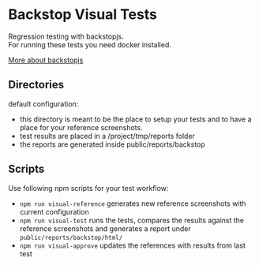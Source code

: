 # Backstop Visual Tests

Regression testing with backstopjs.  
For running these tests you need docker installed.

[More about backstopjs](https://www.npmjs.com/package/backstopjs)

## Directories

default configuration:

-   this directory is meant to be the place to setup your tests and to have a place for your reference screenshots.
-   test results are placed in a /project/tmp/reports folder
-   the reports are generated inside public/reports/backstop

## Scripts

Use following npm scripts for your test workflow:

-   `npm run visual-reference` generates new reference screenshots with current configuration
-   `npm run visual-test` runs the tests, compares the results against the reference screenshots
    and generates a report under `public/reports/backstop/html/`
-   `npm run visual-approve` updates the references with results from last test
